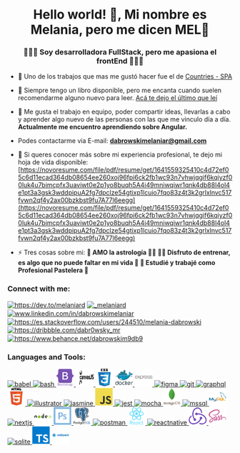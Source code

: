 <h1 align="center">Hello world! 👋, Mi nombre es Melania, pero me dicen MEL🙂</h1>
<h3 align="center">👩🏽‍💻 Soy desarrolladora FullStack, pero me apasiona el frontEnd 👩🏽‍💻</h3>

- 👯 Uno de los trabajos que mas me gustó hacer fue el de [Countries - SPA](https://github.com/Melaniard/Countries-PI)

- 💬 Siempre tengo un libro disponible, pero me encanta cuando suelen recomendarme alguno nuevo para leer. [Acá te dejo el último que leí](https://books.google.com.ar/books/about/Elon_Musk.html?id=1yxEDAAAQBAJ&printsec=frontcover&source=kp_read_button&hl=es&redir_esc=y#v=onepage&q&f=false)

- 🤝 Me gusta el trabajo en equipo, poder compartir ideas, llevarlas a cabo y aprender algo nuevo de las personas con las que me vinculo día a día. 
**Actualmente me encuentro aprendiendo sobre Angular.**

- Podes contactarme via E-mail: **dabrowskimelaniar@gmail.com**

- 📄 Si queres conocer más sobre mi experiencia profesional, te dejo mi hoja de vida disponible: [https://novoresume.com/file/pdf/resume/get/1641559325410c4d72ef05c6d11ecad364db08654ee260xoj96fpi6ck2fb1wc93n7vhwjqgif6kqiyzf00luk4u7bimcpfx3uaviwt0e2p1yo8buqh5A4i49mniwqiwr1qnk4db88l4ol4e1pt3a3gsk3wddpipuA2fg7dpclze54gtixp1lcuio7fqo83z4t3k2grlxlnvc517fvwn2qf4y2ax00bzkbst9fu7A77l6eegg](https://novoresume.com/file/pdf/resume/get/1641559325410c4d72ef05c6d11ecad364db08654ee260xoj96fpi6ck2fb1wc93n7vhwjqgif6kqiyzf00luk4u7bimcpfx3uaviwt0e2p1yo8buqh5A4i49mniwqiwr1qnk4db88l4ol4e1pt3a3gsk3wddpipuA2fg7dpclze54gtixp1lcuio7fqo83z4t3k2grlxlnvc517fvwn2qf4y2ax00bzkbst9fu7A77l6eegg)

- ⚡ Tres cosas sobre mi: 
**🌙 AMO la astrología 🧙‍♀️ 
🏋️‍♀️ Disfruto de entrenar, es algo que no puede faltar en mi vida 💪 
🧁 Estudié y trabajé como Profesional Pastelera 🍪**

<h3 align="left">Connect with me:</h3>
<p align="left">
<a href="https://dev.to/https://dev.to/melaniard" target="blank"><img align="center" src="https://raw.githubusercontent.com/rahuldkjain/github-profile-readme-generator/master/src/images/icons/Social/devto.svg" alt="https://dev.to/melaniard" height="30" width="40" /></a>
<a href="https://twitter.com/_melaniard" target="blank"><img align="center" src="https://raw.githubusercontent.com/rahuldkjain/github-profile-readme-generator/master/src/images/icons/Social/twitter.svg" alt="_melaniard" height="30" width="40" /></a>
<a href="https://linkedin.com/in/www.linkedin.com/in/dabrowskimelaniar" target="blank"><img align="center" src="https://raw.githubusercontent.com/rahuldkjain/github-profile-readme-generator/master/src/images/icons/Social/linked-in-alt.svg" alt="www.linkedin.com/in/dabrowskimelaniar" height="30" width="40" /></a>
<a href="https://stackoverflow.com/users/https://es.stackoverflow.com/users/244510/melania-dabrowski" target="blank"><img align="center" src="https://raw.githubusercontent.com/rahuldkjain/github-profile-readme-generator/master/src/images/icons/Social/stack-overflow.svg" alt="https://es.stackoverflow.com/users/244510/melania-dabrowski" height="30" width="40" /></a>
<a href="https://dribbble.com/https://dribbble.com/dabr0wsky_mr" target="blank"><img align="center" src="https://raw.githubusercontent.com/rahuldkjain/github-profile-readme-generator/master/src/images/icons/Social/dribbble.svg" alt="https://dribbble.com/dabr0wsky_mr" height="30" width="40" /></a>
<a href="https://www.behance.net/https://www.behance.net/dabrowskim9db9" target="blank"><img align="center" src="https://raw.githubusercontent.com/rahuldkjain/github-profile-readme-generator/master/src/images/icons/Social/behance.svg" alt="https://www.behance.net/dabrowskim9db9" height="30" width="40" /></a>
</p>

<h3 align="left">Languages and Tools:</h3>
<p align="left"> <a href="https://babeljs.io/" target="_blank" rel="noreferrer"> <img src="https://www.vectorlogo.zone/logos/babeljs/babeljs-icon.svg" alt="babel" width="40" height="40"/> </a> <a href="https://www.gnu.org/software/bash/" target="_blank" rel="noreferrer"> <img src="https://www.vectorlogo.zone/logos/gnu_bash/gnu_bash-icon.svg" alt="bash" width="40" height="40"/> </a> <a href="https://getbootstrap.com" target="_blank" rel="noreferrer"> <img src="https://raw.githubusercontent.com/devicons/devicon/master/icons/bootstrap/bootstrap-plain-wordmark.svg" alt="bootstrap" width="40" height="40"/> </a> <a href="https://canvasjs.com" target="_blank" rel="noreferrer"> <img src="https://raw.githubusercontent.com/Hardik0307/Hardik0307/master/assets/canvasjs-charts.svg" alt="canvasjs" width="40" height="40"/> </a> <a href="https://www.w3schools.com/css/" target="_blank" rel="noreferrer"> <img src="https://raw.githubusercontent.com/devicons/devicon/master/icons/css3/css3-original-wordmark.svg" alt="css3" width="40" height="40"/> </a> <a href="https://www.docker.com/" target="_blank" rel="noreferrer"> <img src="https://raw.githubusercontent.com/devicons/devicon/master/icons/docker/docker-original-wordmark.svg" alt="docker" width="40" height="40"/> </a> <a href="https://expressjs.com" target="_blank" rel="noreferrer"> <img src="https://raw.githubusercontent.com/devicons/devicon/master/icons/express/express-original-wordmark.svg" alt="express" width="40" height="40"/> </a> <a href="https://www.figma.com/" target="_blank" rel="noreferrer"> <img src="https://www.vectorlogo.zone/logos/figma/figma-icon.svg" alt="figma" width="40" height="40"/> </a> <a href="https://git-scm.com/" target="_blank" rel="noreferrer"> <img src="https://www.vectorlogo.zone/logos/git-scm/git-scm-icon.svg" alt="git" width="40" height="40"/> </a> <a href="https://graphql.org" target="_blank" rel="noreferrer"> <img src="https://www.vectorlogo.zone/logos/graphql/graphql-icon.svg" alt="graphql" width="40" height="40"/> </a> <a href="https://www.w3.org/html/" target="_blank" rel="noreferrer"> <img src="https://raw.githubusercontent.com/devicons/devicon/master/icons/html5/html5-original-wordmark.svg" alt="html5" width="40" height="40"/> </a> <a href="https://www.adobe.com/in/products/illustrator.html" target="_blank" rel="noreferrer"> <img src="https://www.vectorlogo.zone/logos/adobe_illustrator/adobe_illustrator-icon.svg" alt="illustrator" width="40" height="40"/> </a> <a href="https://jasmine.github.io/" target="_blank" rel="noreferrer"> <img src="https://www.vectorlogo.zone/logos/jasmine/jasmine-icon.svg" alt="jasmine" width="40" height="40"/> </a> <a href="https://developer.mozilla.org/en-US/docs/Web/JavaScript" target="_blank" rel="noreferrer"> <img src="https://raw.githubusercontent.com/devicons/devicon/master/icons/javascript/javascript-original.svg" alt="javascript" width="40" height="40"/> </a> <a href="https://jestjs.io" target="_blank" rel="noreferrer"> <img src="https://www.vectorlogo.zone/logos/jestjsio/jestjsio-icon.svg" alt="jest" width="40" height="40"/> </a> <a href="https://mochajs.org" target="_blank" rel="noreferrer"> <img src="https://www.vectorlogo.zone/logos/mochajs/mochajs-icon.svg" alt="mocha" width="40" height="40"/> </a> <a href="https://www.mongodb.com/" target="_blank" rel="noreferrer"> <img src="https://raw.githubusercontent.com/devicons/devicon/master/icons/mongodb/mongodb-original-wordmark.svg" alt="mongodb" width="40" height="40"/> </a> <a href="https://www.microsoft.com/en-us/sql-server" target="_blank" rel="noreferrer"> <img src="https://www.svgrepo.com/show/303229/microsoft-sql-server-logo.svg" alt="mssql" width="40" height="40"/> </a> <a href="https://www.mysql.com/" target="_blank" rel="noreferrer"> <img src="https://raw.githubusercontent.com/devicons/devicon/master/icons/mysql/mysql-original-wordmark.svg" alt="mysql" width="40" height="40"/> </a> <a href="https://nextjs.org/" target="_blank" rel="noreferrer"> <img src="https://cdn.worldvectorlogo.com/logos/nextjs-2.svg" alt="nextjs" width="40" height="40"/> </a> <a href="https://nodejs.org" target="_blank" rel="noreferrer"> <img src="https://raw.githubusercontent.com/devicons/devicon/master/icons/nodejs/nodejs-original-wordmark.svg" alt="nodejs" width="40" height="40"/> </a> <a href="https://www.photoshop.com/en" target="_blank" rel="noreferrer"> <img src="https://raw.githubusercontent.com/devicons/devicon/master/icons/photoshop/photoshop-line.svg" alt="photoshop" width="40" height="40"/> </a> <a href="https://www.postgresql.org" target="_blank" rel="noreferrer"> <img src="https://raw.githubusercontent.com/devicons/devicon/master/icons/postgresql/postgresql-original-wordmark.svg" alt="postgresql" width="40" height="40"/> </a> <a href="https://postman.com" target="_blank" rel="noreferrer"> <img src="https://www.vectorlogo.zone/logos/getpostman/getpostman-icon.svg" alt="postman" width="40" height="40"/> </a> <a href="https://reactjs.org/" target="_blank" rel="noreferrer"> <img src="https://raw.githubusercontent.com/devicons/devicon/master/icons/react/react-original-wordmark.svg" alt="react" width="40" height="40"/> </a> <a href="https://reactnative.dev/" target="_blank" rel="noreferrer"> <img src="https://reactnative.dev/img/header_logo.svg" alt="reactnative" width="40" height="40"/> </a> <a href="https://redux.js.org" target="_blank" rel="noreferrer"> <img src="https://raw.githubusercontent.com/devicons/devicon/master/icons/redux/redux-original.svg" alt="redux" width="40" height="40"/> </a> <a href="https://sass-lang.com" target="_blank" rel="noreferrer"> <img src="https://raw.githubusercontent.com/devicons/devicon/master/icons/sass/sass-original.svg" alt="sass" width="40" height="40"/> </a> <a href="https://www.sqlite.org/" target="_blank" rel="noreferrer"> <img src="https://www.vectorlogo.zone/logos/sqlite/sqlite-icon.svg" alt="sqlite" width="40" height="40"/> </a> <a href="https://www.typescriptlang.org/" target="_blank" rel="noreferrer"> <img src="https://raw.githubusercontent.com/devicons/devicon/master/icons/typescript/typescript-original.svg" alt="typescript" width="40" height="40"/> </a> <a href="https://webpack.js.org" target="_blank" rel="noreferrer"> <img src="https://raw.githubusercontent.com/devicons/devicon/d00d0969292a6569d45b06d3f350f463a0107b0d/icons/webpack/webpack-original-wordmark.svg" alt="webpack" width="40" height="40"/> </a> </p>
